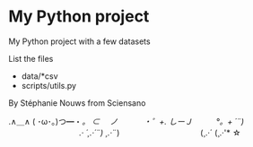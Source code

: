 # My Python project

My Python project with a few datasets

List the files

- data/*csv
- scripts/utils.py

By Stéphanie Nouws from Sciensano



.∧＿∧ 
( ･ω･｡)つ━・*。 
⊂　 ノ 　　　・゜+. 
しーＪ　　　°。+ *´¨) 
　　　　　　　　　.· ´¸.·*´¨) ¸.·*¨) 
　　　　　　　　　　(¸.·´ (¸.·'* ☆
